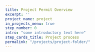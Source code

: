 ```yaml
---
title: Project Permit Overview
excerpt: ''
project_name: project
in_projects_menu: true
step_number: 0
intro: "some introductory text here"
step_cards_title: Project process
permalink: "/projects/project-folder/"
---
```


